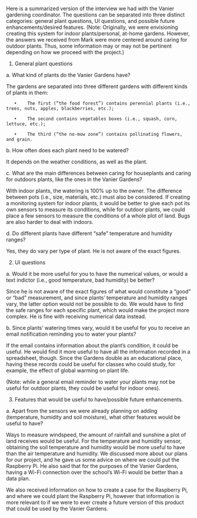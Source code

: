 Here is a summarized version of the interview we had with the Vanier gardening coordinator. The questions can be separated into three distinct categories: general plant questions, UI questions, and possible future enhancements/desired features. (Note: Originally, we were envisioning creating this system for indoor plants/personal, at-home gardens. However, the answers we received from Mark were more centered around caring for outdoor plants. Thus, some information may or may not be pertinent depending on how we proceed with the project.)
1.	General plant questions

a.	What kind of plants do the Vanier Gardens have?

   The gardens are separated into three different gardens with different kinds of plants in them:
   
       •	The first (“the food forest”) contains perennial plants (i.e., trees, nuts, apples, blackberries, etc.);
      
       •	The second contains vegetables boxes (i.e., squash, corn, lettuce, etc.);
      
       •	The third (“the no-mow zone”) contains pollinating flowers, and grain.
      

b.	How often does each plant need to be watered?

It depends on the weather conditions, as well as the plant.


c.	What are the main differences between caring for houseplants and caring for outdoors plants, like the ones in the Vanier Gardens?

With indoor plants, the watering is 100% up to the owner. The difference between pots (i.e., size, materials, etc.) must also be considered. If creating a monitoring system for indoor plants, it would be better to give each pot its own sensors to measure its conditions, while for outdoor plants, we could place a few sensors to measure the conditions of a whole plot of land. Bugs are also harder to deal with indoors.


d.	 Do different plants have different “safe” temperature and humidity ranges?

Yes, they do vary per type of plant. He is not aware of the exact figures.


2.	UI questions

a.	Would it be more useful for you to have the numerical values, or would a text indictor (i.e., good temperature, bad humidity) be better?

Since he is not aware of the exact figures of what would constitute a “good” or “bad” measurement, and since plants’ temperature and humidity ranges vary, the latter option would not be possible to do. We would have to find the safe ranges for each specific plant, which would make the project more complex. He is fine with receiving numerical data instead.


b.	Since plants’ watering times vary, would it be useful for you to receive an email notification reminding you to water your plants?

If the email contains information about the plant’s condition, it could be useful. He would find it more useful to have all the information recorded in a spreadsheet, though. Since the Gardens double as an educational place, having these records could be useful for classes who could study, for example, the effect of global warming on plant life. 

(Note: while a general email reminder to water your plants may not be useful for outdoor plants, they could be useful for indoor ones).


3.	Features that would be useful to have/possible future enhancements.

a.	Apart from the sensors we were already planning on adding (temperature, humidity and soil moisture), what other features would be useful to have?

Ways to measure windspeed, the amount of rainfall and sunshine a plot of land receives would be useful. For the temperature and humidity sensor, obtaining the soil temperature and humidity would be more useful to have than the air temperature and humidity.
We discussed more about our plans for our project, and he gave us some advice on where we could put the Raspberry Pi. He also said that for the purposes of the Vanier Gardens, having a Wi-Fi connection over the school’s Wi-Fi would be better than a data plan.

We also received information on how to create a case for the Raspberry Pi, and where we could plant the Raspberry Pi, however that information is more relevant to if we were to ever create a future version of this product that could be used by the Vanier Gardens.
   
